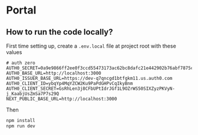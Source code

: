 # Portal

## How to run the code locally?

First time setting up, create a `.env.local` file at project root with these values

```
# auth zero
AUTH0_SECRET=0a9e9866ff2ee0f3ccd55473173ac62bc8dafc21e442902b76abf7875c0aacc3
AUTH0_BASE_URL=http://localhost:3000
AUTH0_ISSUER_BASE_URL=https://dev-q7qncgd1btfgkm11.us.auth0.com
AUTH0_CLIENT_ID=ybqYp4MqYZCW2Ku9PaPdGHPvCqIkyBnm
AUTH0_CLIENT_SECRET=GsRhLen3j8CFbUPtIdrJGf1L9OZrWS50SIXZyzPKVyN-j_KaabjUsZmSa7P7s29Q
NEXT_PUBLIC_BASE_URL=http://localhost:3000
```

Then

```bash
npm install
npm run dev
```
